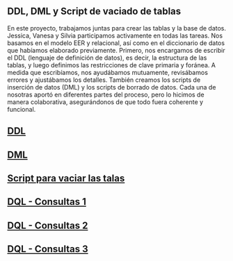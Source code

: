 ## DDL, DML y Script de vaciado de tablas

En este proyecto, trabajamos juntas para crear las tablas y la base de datos. Jessica, Vanesa y Silvia participamos activamente en todas las tareas. Nos basamos en el modelo EER y relacional, así como en el diccionario de datos que habíamos elaborado previamente. Primero, nos encargamos de escribir el DDL (lenguaje de definición de datos), es decir, la estructura de las tablas, y luego definimos las restricciones de clave primaria y foránea. A medida que escribíamos, nos ayudábamos mutuamente, revisábamos errores y ajustábamos los detalles. También creamos los scripts de inserción de datos (DML) y los scripts de borrado de datos. Cada una de nosotras aportó en diferentes partes del proceso, pero lo hicimos de manera colaborativa, asegurándonos de que todo fuera coherente y funcional.

## [DDL](https://github.com/Proyecto1k2024Grupo1/Panaderia/blob/main/BD/Estructura/DDL_Panader%C3%ADa.sql)
## [DML](https://github.com/Proyecto1k2024Grupo1/Panaderia/blob/main/BD/Estructura/DML_Panader%C3%ADa.sql)
## [Script para vaciar las talas](https://github.com/Proyecto1k2024Grupo1/Panaderia/blob/main/BD/Estructura/VaciarTablas.sql)
## [DQL - Consultas 1](https://github.com/Proyecto1k2024Grupo1/Panaderia/blob/main/BD/Consultas/Consultas.md)
## [DQL - Consultas 2](https://github.com/Proyecto1k2024Grupo1/Panaderia/blob/main/BD/Consultas/PY712.md)
## [DQL - Consultas 3](https://github.com/Proyecto1k2024Grupo1/Panaderia/blob/main/BD/Consultas/PY813.md)
